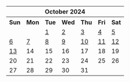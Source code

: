<table align="center" border="0" cellpadding="0" cellspacing="0" class="month">
 <tr>
  <th class="month" colspan="7">
   October 2024
  </th>
 </tr>
 <tr>
  <th class="sun">
   Sun
  </th>
  <th class="mon">
   Mon
  </th>
  <th class="tue">
   Tue
  </th>
  <th class="wed">
   Wed
  </th>
  <th class="thu">
   Thu
  </th>
  <th class="fri">
   Fri
  </th>
  <th class="sat">
   Sat
  </th>
 </tr>
 <tr>
  <td class="noday">
  </td>
  <td class="noday">
  </td>
  <td class="tue">
   <a href="20241001.py">
    1
   </a>
  </td>
  <td class="wed">
   <a href="20241002.py">
    2
   </a>
  </td>
  <td class="thu">
   <a href="20241003.py">
    3
   </a>
  </td>
  <td class="fri">
   <a href="20241004.py">
    4
   </a>
  </td>
  <td class="sat">
   <a href="20241005.py">
    5
   </a>
  </td>
 </tr>
 <tr>
  <td class="sun">
   <a href="20241006.py">
    6
   </a>
  </td>
  <td class="mon">
   <a href="20241007.py">
    7
   </a>
  </td>
  <td class="tue">
   <a href="20241008.py">
    8
   </a>
  </td>
  <td class="wed">
   <a href="20241009.py">
    9
   </a>
  </td>
  <td class="thu">
   <a href="20241010.py">
    10
   </a>
  </td>
  <td class="fri">
   <a href="20241011.py">
    11
   </a>
  </td>
  <td class="sat">
   <a href="20241012.py">
    12
   </a>
  </td>
 </tr>
 <tr>
  <td class="sun">
   <a href="20241013.py">
    13
   </a>
  </td>
  <td class="mon">
   14
  </td>
  <td class="tue">
   15
  </td>
  <td class="wed">
   16
  </td>
  <td class="thu">
   17
  </td>
  <td class="fri">
   18
  </td>
  <td class="sat">
   19
  </td>
 </tr>
 <tr>
  <td class="sun">
   20
  </td>
  <td class="mon">
   21
  </td>
  <td class="tue">
   22
  </td>
  <td class="wed">
   23
  </td>
  <td class="thu">
   24
  </td>
  <td class="fri">
   25
  </td>
  <td class="sat">
   26
  </td>
 </tr>
 <tr>
  <td class="sun">
   27
  </td>
  <td class="mon">
   28
  </td>
  <td class="tue">
   29
  </td>
  <td class="wed">
   30
  </td>
  <td class="thu">
   31
  </td>
  <td class="noday">
  </td>
  <td class="noday">
  </td>
 </tr>
</table>
